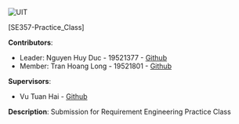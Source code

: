![UIT](https://img.shields.io/badge/from-UIT%20VNUHCM-blue?style=for-the-badge&link=https%3A%2F%2Fwww.uit.edu.vn%2F)

[SE357-Practice_Class]

**Contributors**:

- Leader: Nguyen Huy Duc - 19521377 - [Github](https://github.com/anhduc789ag)
- Member: Tran Hoang Long - 19521801 - [Github](https://github.com/HoangLong-212)

**Supervisors**:

- Vu Tuan Hai - [Github](https://github.com/vutuanhai237)

**Description**: Submission for Requirement Engineering Practice Class
